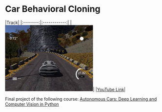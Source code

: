 # Car Behavioral Cloning

|Track|
|:--------:|:------------:|
|[![Track](images/track.png)](https://youtu.be/-YOy0YLsNuk)|
|[YouTube Link](https://youtu.be/-YOy0YLsNuk)|

Final project of the following course: [Autonomous Cars: Deep Learning and Computer Vision in Python ](https://www.udemy.com/course/applied-deep-learningtm-the-complete-self-driving-car-course/)